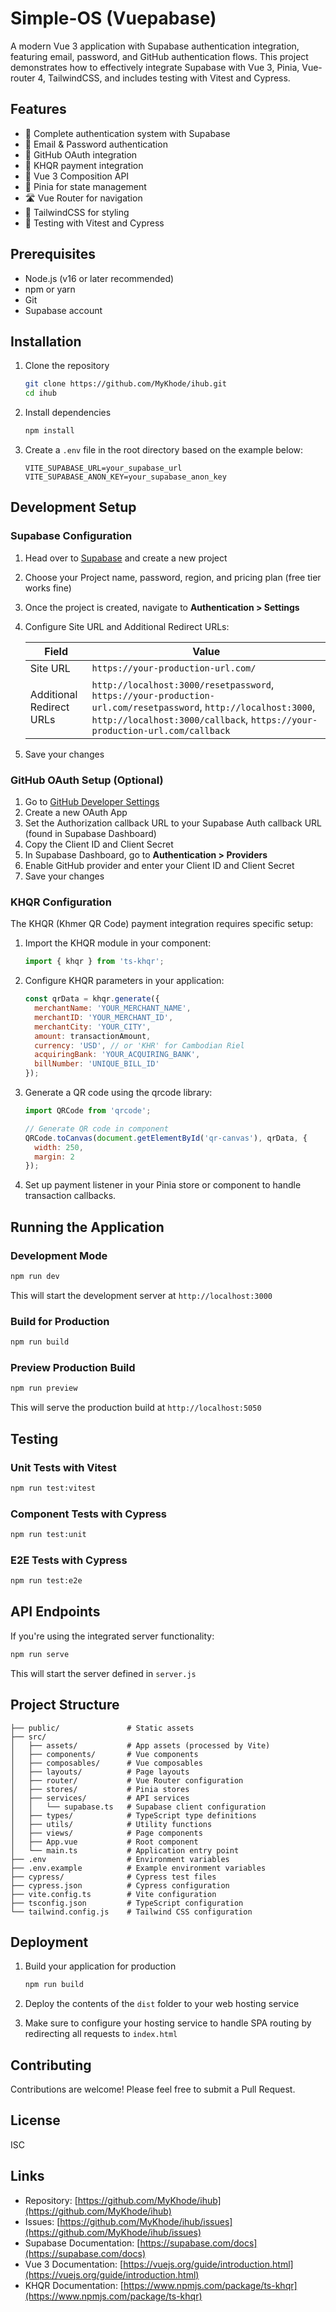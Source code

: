 # Simple-OS (Vuepabase)

A modern Vue 3 application with Supabase authentication integration, featuring email, password, and GitHub authentication flows. This project demonstrates how to effectively integrate Supabase with Vue 3, Pinia, Vue-router 4, TailwindCSS, and includes testing with Vitest and Cypress.

## Features

- 🔐 Complete authentication system with Supabase
- 📧 Email & Password authentication
- 🔑 GitHub OAuth integration
- 💱 KHQR payment integration
- 🧩 Vue 3 Composition API
- 🏪 Pinia for state management
- 🛣️ Vue Router for navigation
- 🎨 TailwindCSS for styling
- 🧪 Testing with Vitest and Cypress

## Prerequisites

- Node.js (v16 or later recommended)
- npm or yarn
- Git
- Supabase account

## Installation

1. Clone the repository
   ```bash
   git clone https://github.com/MyKhode/ihub.git
   cd ihub
   ```

2. Install dependencies
   ```bash
   npm install
   ```

3. Create a `.env` file in the root directory based on the example below:
   ```
   VITE_SUPABASE_URL=your_supabase_url
   VITE_SUPABASE_ANON_KEY=your_supabase_anon_key
   ```

## Development Setup

### Supabase Configuration

1. Head over to [Supabase](https://supabase.com/) and create a new project
2. Choose your Project name, password, region, and pricing plan (free tier works fine)
3. Once the project is created, navigate to **Authentication > Settings**
4. Configure Site URL and Additional Redirect URLs:

   | Field                    | Value                                                                                                                                                                                              |
   |--------------------------|---------------------------------------------------------------------------------------------------------------------------------------------------------------------------------------------------|
   | Site URL                 | `https://your-production-url.com/`                                                                                                                                                                 |
   | Additional Redirect URLs | `http://localhost:3000/resetpassword`, `https://your-production-url.com/resetpassword`, `http://localhost:3000`, `http://localhost:3000/callback`, `https://your-production-url.com/callback` |

5. Save your changes

### GitHub OAuth Setup (Optional)

1. Go to [GitHub Developer Settings](https://github.com/settings/developers)
2. Create a new OAuth App
3. Set the Authorization callback URL to your Supabase Auth callback URL (found in Supabase Dashboard)
4. Copy the Client ID and Client Secret
5. In Supabase Dashboard, go to **Authentication > Providers**
6. Enable GitHub provider and enter your Client ID and Client Secret
7. Save your changes

### KHQR Configuration

The KHQR (Khmer QR Code) payment integration requires specific setup:

1. Import the KHQR module in your component:
   ```javascript
   import { khqr } from 'ts-khqr';
   ```

2. Configure KHQR parameters in your application:
   ```javascript
   const qrData = khqr.generate({
     merchantName: 'YOUR_MERCHANT_NAME',
     merchantID: 'YOUR_MERCHANT_ID',
     merchantCity: 'YOUR_CITY',
     amount: transactionAmount,
     currency: 'USD', // or 'KHR' for Cambodian Riel
     acquiringBank: 'YOUR_ACQUIRING_BANK',
     billNumber: 'UNIQUE_BILL_ID'
   });
   ```

3. Generate a QR code using the qrcode library:
   ```javascript
   import QRCode from 'qrcode';
   
   // Generate QR code in component
   QRCode.toCanvas(document.getElementById('qr-canvas'), qrData, {
     width: 250,
     margin: 2
   });
   ```

4. Set up payment listener in your Pinia store or component to handle transaction callbacks.

## Running the Application

### Development Mode

```bash
npm run dev
```

This will start the development server at `http://localhost:3000`

### Build for Production

```bash
npm run build
```

### Preview Production Build

```bash
npm run preview
```

This will serve the production build at `http://localhost:5050`

## Testing

### Unit Tests with Vitest

```bash
npm run test:vitest
```

### Component Tests with Cypress

```bash
npm run test:unit
```

### E2E Tests with Cypress

```bash
npm run test:e2e
```

## API Endpoints

If you're using the integrated server functionality:

```bash
npm run serve
```

This will start the server defined in `server.js`

## Project Structure

```
├── public/               # Static assets
├── src/
│   ├── assets/           # App assets (processed by Vite)
│   ├── components/       # Vue components
│   ├── composables/      # Vue composables
│   ├── layouts/          # Page layouts
│   ├── router/           # Vue Router configuration
│   ├── stores/           # Pinia stores
│   ├── services/         # API services
│   │   └── supabase.ts   # Supabase client configuration
│   ├── types/            # TypeScript type definitions
│   ├── utils/            # Utility functions
│   ├── views/            # Page components
│   ├── App.vue           # Root component
│   └── main.ts           # Application entry point
├── .env                  # Environment variables
├── .env.example          # Example environment variables
├── cypress/              # Cypress test files
├── cypress.json          # Cypress configuration
├── vite.config.ts        # Vite configuration
├── tsconfig.json         # TypeScript configuration
└── tailwind.config.js    # Tailwind CSS configuration
```

## Deployment

1. Build your application for production
   ```bash
   npm run build
   ```

2. Deploy the contents of the `dist` folder to your web hosting service

3. Make sure to configure your hosting service to handle SPA routing by redirecting all requests to `index.html`

## Contributing

Contributions are welcome! Please feel free to submit a Pull Request.

## License

ISC

## Links

- Repository: [https://github.com/MyKhode/ihub](https://github.com/MyKhode/ihub)
- Issues: [https://github.com/MyKhode/ihub/issues](https://github.com/MyKhode/ihub/issues)
- Supabase Documentation: [https://supabase.com/docs](https://supabase.com/docs)
- Vue 3 Documentation: [https://vuejs.org/guide/introduction.html](https://vuejs.org/guide/introduction.html)
- KHQR Documentation: [https://www.npmjs.com/package/ts-khqr](https://www.npmjs.com/package/ts-khqr)
